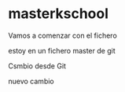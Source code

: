 # masterkschool

Vamos a comenzar con el fichero

estoy en un fichero master de git

Csmbio desde Git

nuevo cambio

